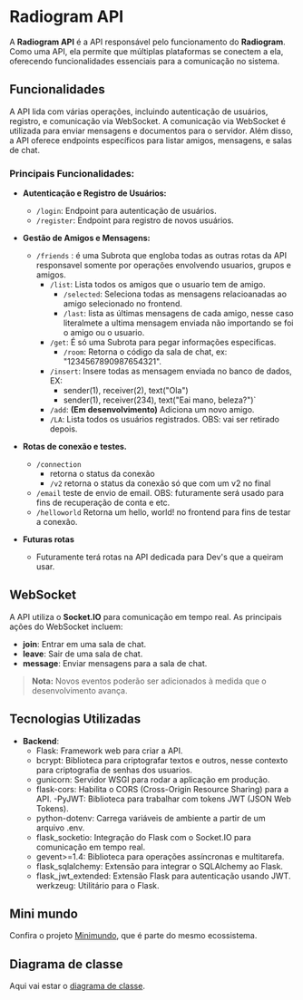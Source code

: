 # Radiogram API

A **Radiogram API** é a API responsável pelo funcionamento do **Radiogram**. Como uma API, ela permite que múltiplas plataformas se conectem a ela, oferecendo funcionalidades essenciais para a comunicação no sistema.

## Funcionalidades

A API lida com várias operações, incluindo autenticação de usuários, registro, e comunicação via WebSocket. A comunicação via WebSocket é utilizada para enviar mensagens e documentos para o servidor. Além disso, a API oferece endpoints específicos para listar amigos, mensagens, e salas de chat.

### Principais Funcionalidades:

- **Autenticação e Registro de Usuários:**
    - `/login`: Endpoint para autenticação de usuários.
    - `/register`: Endpoint para registro de novos usuários.

- **Gestão de Amigos e Mensagens:**
    - `/friends` : é uma Subrota que engloba todas as outras rotas da API responsavel somente por operações envolvendo usuarios, grupos e amigos.
        - `/list`: Lista todos os amigos que o usuario tem de amigo.
            - `/selected`: Seleciona todas as mensagens relacioanadas ao amigo selecionado no frontend.
            - `/last`: lista as últimas mensagens de cada amigo, nesse caso literalmete a ultima mensagem enviada não importando se foi o amigo ou o usuario.
        - `/get`: É só uma Subrota para pegar informações especificas.
            - `/room`: Retorna o código da sala de chat, ex: "1234567890987654321".
        - `/insert`: Insere todas as mensagem enviada no banco de dados, EX: 
            - sender(1), receiver(2), text("Ola") 
            - sender(1), receiver(234), text("Eai mano, beleza?")`
        - `/add`: **(Em desenvolvimento)** Adiciona um novo amigo.
        - `/LA`: Lista todos os usuários registrados. OBS: vai ser retirado depois.

- **Rotas de conexão e testes.**
    - `/connection`
        - retorna o status da conexão
        - `/v2` retorna o status da conexão só que com um v2 no final
    - `/email`
        teste de envio de email. OBS: futuramente será usado para fins de recuperação de conta e etc.
    - `/helloworld`
        Retorna um hello, world! no frontend para fins de testar a conexão.

- **Futuras rotas**
    - Futuramente terá rotas na API dedicada para Dev's que a queiram usar.

## WebSocket

A API utiliza o **Socket.IO** para comunicação em tempo real. As principais ações do WebSocket incluem:

- **join**: Entrar em uma sala de chat.
- **leave**: Sair de uma sala de chat.
- **message**: Enviar mensagens para a sala de chat.

> **Nota:** Novos eventos poderão ser adicionados à medida que o desenvolvimento avança.

## Tecnologias Utilizadas

- **Backend**:
    - Flask: Framework web para criar a API.
    - bcrypt: Biblioteca para criptografar textos e outros, nesse contexto para criptografia de senhas dos usuarios.
    - gunicorn: Servidor WSGI para rodar a aplicação em produção.
    - flask-cors: Habilita o CORS (Cross-Origin Resource Sharing) para a API.
    -PyJWT: Biblioteca para trabalhar com tokens JWT (JSON Web Tokens).
    - python-dotenv: Carrega variáveis de ambiente a partir de um arquivo .env.
    - flask_socketio: Integração do Flask com o Socket.IO para comunicação em tempo real.
    - gevent>=1.4: Biblioteca para operações assíncronas e multitarefa.
    - flask_sqlalchemy: Extensão para integrar o SQLAlchemy ao Flask.
    - flask_jwt_extended: Extensão Flask para autenticação usando JWT.
    werkzeug: Utilitário para o Flask.

<!-- ## Como Contribuir

Se você deseja contribuir para o projeto, fique à vontade para fazer um fork e enviar pull requests. Qualquer contribuição será muito bem-vinda! -->

## Mini mundo

Confira o projeto [Minimundo](https://github.com/Matheus07B/docs/mini-mundo/README.md), que é parte do mesmo ecossistema.

## Diagrama de classe

Aqui vai estar o [diagrama de classe](https://github.com/Matheus07B/docs/diagrama-de-classes/README.md).
